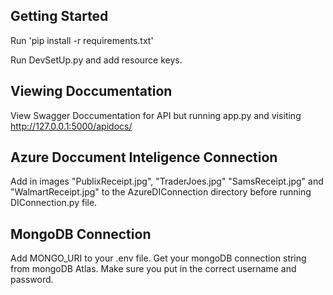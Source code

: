 ## Getting Started

Run 'pip install -r requirements.txt'

Run DevSetUp.py and add resource keys.

## Viewing Doccumentation

View Swagger Doccumentation for API but running app.py and visiting http://127.0.0.1:5000/apidocs/

## Azure Doccument Inteligence Connection

Add in images "PublixReceipt.jpg", "TraderJoes.jpg" "SamsReceipt.jpg" and "WalmartReceipt.jpg" to the AzureDIConnection directory before running DIConnection.py file. 

## MongoDB Connection

Add MONGO_URI to your .env file. 
Get your mongoDB connection string from mongoDB Atlas. Make sure you put in the correct username and password. 

